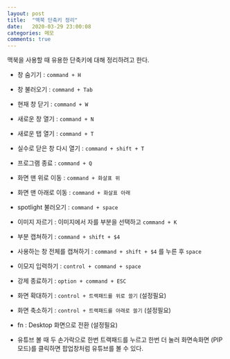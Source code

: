 ```yaml
---
layout: post
title:  "맥북 단축키 정리"
date:   2020-03-29 23:00:08
categories: 메모
comments: true
---
```


맥북을 사용할 때 유용한 단축키에 대해 정리하려고 한다.

- 창 숨기기 : `command + H` <br>
- 창 불러오기 : `command + Tab` <br>
- 현재 창 닫기 : `command + W` <br>
- 새로운 창 열기 : `command + N` <br>
- 새로운 탭 열기 : `command + T` <br>
- 실수로 닫은 창 다시 열기 : `command + shift + T` 
- 프로그램 종료 :  `command + Q` <br>
- 화면 맨 위로 이동 : `command + 화살표 위` <br>
- 화면 맨 아래로 이동 : `command + 화살표 아래` <br>
- spotlight 불러오기 : `command + space` <br>
- 이미지 자르기 : 이미지에서 자를 부분을 선택하고 `command + K` <br>
- 부분 캡쳐하기 : `command + shift + $4` <br>
- 사용하는 창 전체를 캡쳐하기 : `command + shift + $4` 를 누른 후 `space` <br>
- 이모지 입력하기 : `control + command + space` <br>
- 강제 종료하기 : `option + command + ESC` <br>
- 화면 확대하기 : `control + 트랙패드를 위로 쓸기` (설정필요) <br>
- 화면 축소하기 : `control + 트랙패드를 아래로 쓸기` (설정필요)<br>
- fn : Desktop 화면으로 전환 (설정필요)<br>

- 유튜브 볼 때 두 손가락으로 한번 트랙패드를 누르고 한번 더 눌러 화면속화면 (PIP모드)를 클릭하면 팝업창처럼 유튜브를 볼 수 있다.

